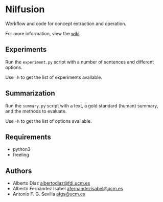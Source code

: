 Nilfusion
=========

Workflow and code for concept extraction and operation.

For more information, view the [wiki](https://gitlab.com/Nil102/nilfusion/wikis/home).


Experiments
-----------
Run the `experiment.py` script with a number of sentences and different options.

Use `-h` to get the list of experiments available.

Summarization
-------------
Run the `summary.py` script with a text, a gold standard (human) summary, and
the methods to evaluate.

Use `-h` to get the list of options available.

Requirements
------------
- python3
- freeling


Authors
-------
- Alberto Díaz <albertodiaz@fdi.ucm.es>
- Alberto Fernández Isabel <afernandezisabel@ucm.es>
- Antonio F. G. Sevilla <afgs@ucm.es>
